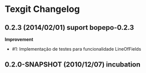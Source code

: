 Texgit Changelog
=============================

0.2.3 (2014/02/01) suport bopepo-0.2.3
---------------------------------------

**Improvement**

 * #1: Implementação de testes para funcionalidade LineOfFields
 
 
0.2.0-SNAPSHOT (2010/12/07) incubation 
---------------------------------------